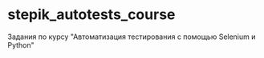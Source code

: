 # stepik_autotests_course
Задания по курсу "Автоматизация тестирования с помощью Selenium и Python"
